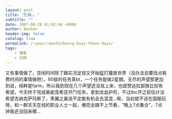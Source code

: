 ```yaml
---
layout: post
title: "忙碌。。"
subtitle: ""
date: 2007-08-28 01:02:44 +0800
author: Benben
header-img: false
catalog: true
permalink: /:year/:month/being-busy-these-days/
tags:
    - 博客
    - 迁移
---
```


又有事情做了，空闲时间除了踢实况足球又开始猛打魔兽世界（没办法总要找点耗费时间的事情做把）。60级的任务真bt，一个任务能做2星期。无尽的声望那更加别说，纯粹是farm，所以我到现在几个声望还没涨上来，也就赞达拉部族比较有希望。今天终于完成奥妮克希亚开门任务，拿到龙血护符，不过tbc开之前估计没希望去纳克萨玛斯了，黑翼之巢说不定能有机会去混混...唉，当初就不该在国服玩呀，和一群天天在线的职业人士一起，俺完全跟不上节奏，“晚上7点集合”，7点钟我还没回来哪...
